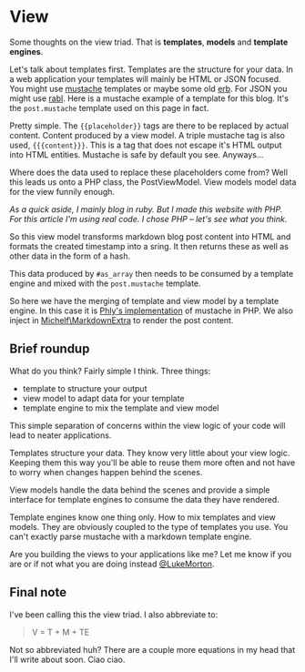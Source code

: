 # View

Some thoughts on the view triad. That is **templates**,
**models** and **template engines**.

Let's talk about templates first. Templates are the structure
for your data. In a web application your templates will mainly
be HTML or JSON focused. You might use [mustache][1] templates
or maybe some old [erb][2]. For JSON you might use [rabl][3].
Here is a mustache example of a template for this blog. It's
the `post.mustache` template used on this page in fact.

<script src="https://gist.github.com/DrPheltRight/6683267.js"></script>

Pretty simple. The `{{placeholder}}` tags are there to be
replaced by actual content. Content produced by a view model.
A triple mustache tag is also used, `{{{content}}}`. This is
a tag that does not escape it's HTML output into HTML
entities. Mustache is safe by default you see. Anyways...

Where does the data used to replace these placeholders come
from? Well this leads us onto a PHP class, the PostViewModel.
View models model data for the view funnily enough.

*As a quick aside, I mainly blog in ruby. But I made this
website with PHP. For this article I'm using real code.
I chose PHP – let's see what you think.*

<script src="https://gist.github.com/DrPheltRight/6683279.js"></script>

So this view model transforms markdown blog post content into
HTML and formats the created timestamp into a sring. It then
returns these as well as other data in the form of a hash.

This data produced by `#as_array` then needs to be consumed by
a template engine and mixed with the `post.mustache` template. 

<script src="https://gist.github.com/DrPheltRight/6683286.js"></script>

So here we have the merging of template and view model by a
template engine. In this case it is [Phly's implementation][4]
of mustache in PHP. We also inject in
[Michelf\MarkdownExtra][5] to render the post content.

## Brief roundup

What do you think? Fairly simple I think. Three things:

 - template to structure your output
 - view model to adapt data for your template
 - template engine to mix the template and view model

This simple separation of concerns within the view logic of
your code will lead to neater applications.

Templates structure your data. They know very little about
your view logic. Keeping them this way you'll be able to reuse
them more often and not have to worry when changes happen
behind the scenes.

View models handle the data behind the scenes and provide a
simple interface for template engines to consume the data they
have rendered.

Template engines know one thing only. How to mix templates and
view models. They are obviously coupled to the type of
templates you use. You can't exactly parse mustache with a
markdown template engine.

Are you building the views to your applications like me? Let
me know if you are or if not what you are doing instead
[@LukeMorton][6].

## Final note

I've been calling this the view triad. I also abbreviate to:

> V = T + M + TE

Not so abbreviated huh? There are a couple more equations in
my head that I'll write about soon. Ciao ciao.

[1]: http://mustache.github.io/
[2]: http://ruby-doc.org/stdlib-2.0.0/libdoc/erb/rdoc/ERB.html
[3]: https://github.com/nesquena/rabl
[4]: https://github.com/phly/phly_mustache
[5]: https://github.com/michelf/php-markdown
[6]: https://twitter.com/LukeMorton
